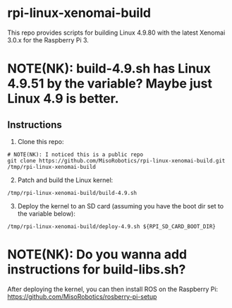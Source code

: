 # rpi-linux-xenomai-build

This repo provides scripts for building Linux 4.9.80 with the latest Xenomai 3.0.x for the Raspberry Pi 3.
# NOTE(NK): build-4.9.sh has Linux 4.9.51 by the variable? Maybe just Linux 4.9 is better.

## Instructions
1. Clone this repo:
```
# NOTE(NK): I noticed this is a public repo
git clone https://github.com/MisoRobotics/rpi-linux-xenomai-build.git /tmp/rpi-linux-xenomai-build
```
2. Patch and build the Linux kernel:
```
/tmp/rpi-linux-xenomai-build/build-4.9.sh
```
3. Deploy the kernel to an SD card (assuming you have the boot dir set to the variable below):
```
/tmp/rpi-linux-xenomai-build/deploy-4.9.sh ${RPI_SD_CARD_BOOT_DIR}
```
# NOTE(NK): Do you wanna add instructions for build-libs.sh?

After deploying the kernel, you can then install ROS on the Raspberry Pi: https://github.com/MisoRobotics/rosberry-pi-setup
